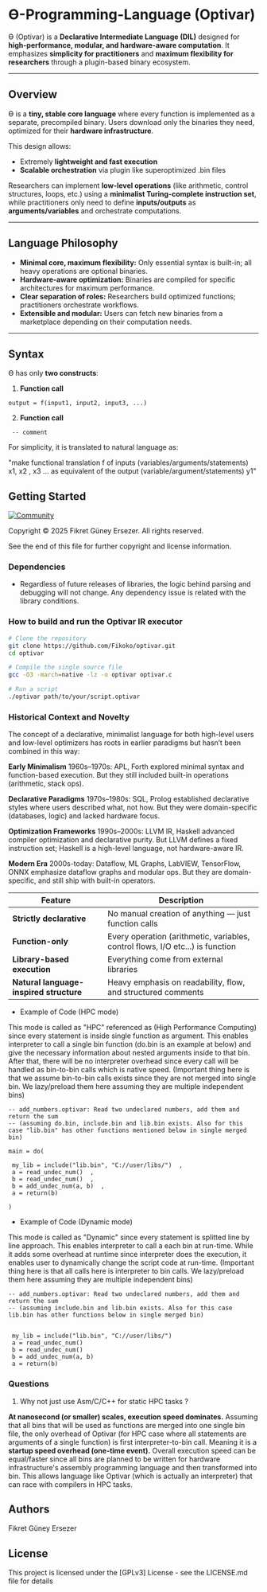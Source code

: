 
# Ɵ-Programming-Language (Optivar)

Ɵ (Optivar) is a **Declarative Intermediate Language (DIL)** designed for **high-performance, modular, and hardware-aware computation**. It emphasizes **simplicity for practitioners** and **maximum flexibility for researchers** through a plugin-based binary ecosystem.

---

## Overview

Ɵ is a **tiny, stable core language** where every function is implemented as a separate, precompiled binary. Users download only the binaries they need, optimized for their **hardware infrastructure**.  

This design allows:

- Extremely **lightweight and fast execution**  
- **Scalable orchestration** via plugin like superoptimized .bin files  

Researchers can implement **low-level operations** (like arithmetic, control structures, loops, etc.) using a **minimalist Turing-complete instruction set**, while practitioners only need to define **inputs/outputs** as **arguments/variables** and orchestrate computations.

---

## Language Philosophy

- **Minimal core, maximum flexibility:** Only essential syntax is built-in; all heavy operations are optional binaries.  
- **Hardware-aware optimization:** Binaries are compiled for specific architectures for maximum performance.  
- **Clear separation of roles:** Researchers build optimized functions; practitioners orchestrate workflows.  
- **Extensible and modular:** Users can fetch new binaries from a marketplace depending on their computation needs.

---

## Syntax

Ɵ has only **two constructs**:

1. **Function call**
```
output = f(input1, input2, input3, ...)
```

2. **Function call** 
```
 -- comment 
```

For simplicity, it is translated to natural language as:

"make functional translation f of inputs (variables/arguments/statements) x1, x2 , x3 ... as equivalent of the output (variable/argument/statements) y1"

## Getting Started

[![Community](https://img.shields.io/badge/Community-Join-blue.svg)](https://github.com/Fikoko/Optivar/discussions) 

Copyright © 2025 Fikret Güney Ersezer. All rights reserved.

See the end of this file for further copyright and license information.

### Dependencies

* Regardless of future releases of libraries, the logic behind parsing and debugging will not change. Any dependency issue is related with the library conditions.

### How to build and run the Optivar IR executor

```bash
# Clone the repository
git clone https://github.com/Fikoko/optivar.git
cd optivar

# Compile the single source file
gcc -O3 -march=native -lz -o optivar optivar.c

# Run a script
./optivar path/to/your/script.optivar
```

### Historical Context and Novelty
The concept of a declarative, minimalist language for both high-level users and low-level optimizers has roots in earlier paradigms but hasn’t been combined in this way:

**Early Minimalism**
1960s–1970s: APL, Forth explored minimal syntax and function-based execution. But they still included built-in operations (arithmetic, stack ops).

**Declarative Paradigms**
1970s–1980s: SQL, Prolog established declarative styles where users described what, not how. But they were domain-specific (databases, logic) and lacked hardware focus.

**Optimization Frameworks**
1990s–2000s: LLVM IR, Haskell advanced compiler optimization and declarative purity. But LLVM defines a fixed instruction set; Haskell is a high-level language, not hardware-aware IR.

**Modern Era**
2000s-today: Dataflow, ML Graphs, LabVIEW, TensorFlow, ONNX emphasize dataflow graphs and modular ops. But they are domain-specific, and still ship with built-in operators.


| Feature                                 | Description                                                                    |
| --------------------------------------- | ------------------------------------------------------------------------------ |
| **Strictly declarative**                | No manual creation of anything — just function calls                           |
| **Function-only**                       | Every operation (arithmetic, variables, control flows, I/O etc...) is function |
| **Library-based execution**             | Everything come from external libraries                                        |
| **Natural language-inspired structure** | Heavy emphasis on readability, flow, and structured comments                   |



* Example of Code (HPC mode)

This mode is called as "HPC" referenced as (High Performance Computing) since every statement is 
inside single function as argument. This enables interpreter to call a single bin function (do.bin is an example at below) and give the necessary information about nested arguments inside to that bin. After that, there will be no interpreter overhead since every call will be handled as bin-to-bin calls which is native speed. (Important thing here is that
we assume bin-to-bin calls exists since they are not merged into single bin. We lazy/preload them here assuming they are multiple independent bins)

```
-- add_numbers.optivar: Read two undeclared numbers, add them and return the sum 
-- (assuming do.bin, include.bin and lib.bin exists. Also for this case "lib.bin" has other functions mentioned below in single merged bin)

main = do(

 my_lib = include("lib.bin", "C://user/libs/")  ,   
 a = read_undec_num()  ,                          
 b = read_undec_num()  ,                          
 b = add_undec_num(a, b)  ,                       
 a = return(b)                                   

)
```
* Example of Code (Dynamic mode)

This mode is called as "Dynamic" since every statement is splitted line by line approach.
This enables interpreter to call a each bin at run-time. While it adds some overhead at runtime since interpreter does the
execution, it enables user to dynamically change the script code at run-time. (Important thing here is that
all calls here is interpreter to bin calls. We lazy/preload them here assuming they are multiple independent bins)
```
-- add_numbers.optivar: Read two undeclared numbers, add them and return the sum 
-- (assuming include.bin and lib.bin exists. Also for this case lib.bin has other functions below in single merged bin)


 my_lib = include("lib.bin", "C://user/libs/")    
 a = read_undec_num()                            
 b = read_undec_num()                          
 b = add_undec_num(a, b)                       
 a = return(b)                                  

```
### Questions 

1) Why not just use Asm/C/C++ for static HPC tasks ?
   
**At nanosecond (or smaller) scales, execution speed dominates.** Assuming that all bins that will be used as functions are merged
into one single bin file, the only overhead of Optivar (for HPC case where all statements are arguments of a single function)
is first interpreter-to-bin call. Meaning it is a **startup speed overhead (one-time event).** Overall execution speed can be equal/faster
since all bins are planned to be written for hardware infrastructure's assembly programming language and then transformed into bin.
This allows language like Optivar (which is actually an interpreter) that can race with compilers in HPC tasks.

## Authors
Fikret Güney Ersezer

## License

This project is licensed under the [GPLv3] License - see the LICENSE.md file for details
